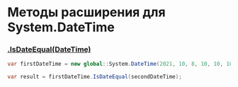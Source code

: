 ﻿# Методы расширения для System.DateTime

### [.IsDateEqual(DateTime)][0]
[0]: IsDateEqualExtensions.cs

```c#
var firstDateTime = new global::System.DateTime(2021, 10, 8, 10, 10, 10);

var result = firstDateTime.IsDateEqual(secondDateTime);
```